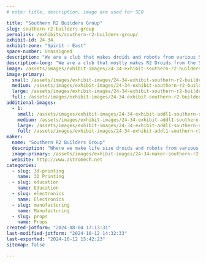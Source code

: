 ```yaml
---
# note: title, description, image are used for SEO

title: "Southern R2 Builders Group"
slug: southern-r2-builders-group
permalink: /exhibits/southern-r2-builders-group/
exhibit-id: 24-34
exhibit-zone: "Spirit - East"
space-number: Unassigned
description: "We are a club that makes droids and robots from various Sci-Fi film franchises. "
description-long: "We are a club that mostly makes R2 Droids from the Star Wars film and TV shows as a hobby. We are located all over Florida. We also do charity events with the droids. "
image: /assets/images/exhibit-images/24-34-exhibit-southern-r2-builders-group-past-maker-faire-large.jpg
image-primary: 
  small: /assets/images/exhibit-images/24-34-exhibit-southern-r2-builders-group-past-maker-faire-small.jpg
  medium: /assets/images/exhibit-images/24-34-exhibit-southern-r2-builders-group-past-maker-faire-medium.jpg
  large: /assets/images/exhibit-images/24-34-exhibit-southern-r2-builders-group-past-maker-faire-large.jpg
  full: /assets/images/exhibit-images/24-34-exhibit-southern-r2-builders-group-past-maker-faire-full.jpg
additional-images: 
  - 1:
    small: /assets/images/exhibit-images/24-34-exhibit-addl1-southern-r2-builders-group-1-maker-faire-2021-sr2b-small.jpg
    medium: /assets/images/exhibit-images/24-34-exhibit-addl1-southern-r2-builders-group-1-maker-faire-2021-sr2b-medium.jpg
    large: /assets/images/exhibit-images/24-34-exhibit-addl1-southern-r2-builders-group-1-maker-faire-2021-sr2b-large.jpg
    full: /assets/images/exhibit-images/24-34-exhibit-addl1-southern-r2-builders-group-1-maker-faire-2021-sr2b-full.jpg
maker: 
  name: "Southern R2 Builders Group"
  description: "Where we make life size droids and robots from various Sci-Fi franchises. "
  image-primary: /assets/images/exhibit-images/24-34-maker-southern-r2-builders-group-r2-logo-medium.png
  website: http://www.astromech.net
categories: 
  - slug: 3d-printing
    name: 3D Printing
  - slug: education
    name: Education
  - slug: electronics
    name: Electronics
  - slug: manufacturing
    name: Manufacturing
  - slug: props
    name: Props
created-jotform: "2024-08-04 17:13:31"
last-modified-jotform: "2024-10-12 14:32:33"
last-exported: "2024-10-12 15:42:23"
sitemap: false

---
```

